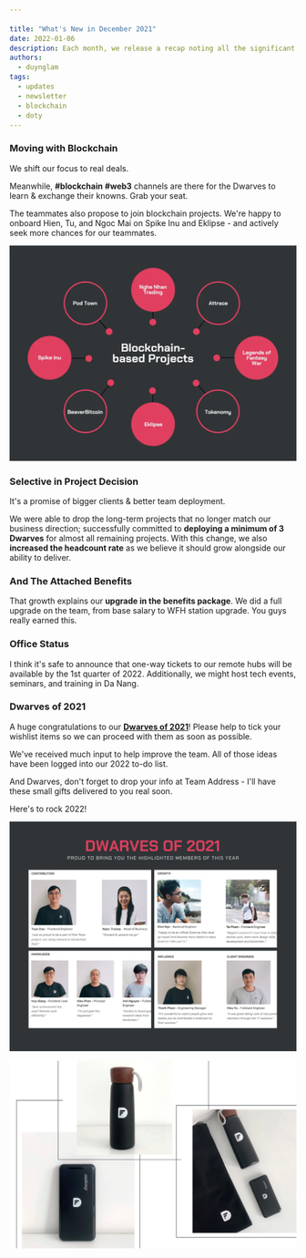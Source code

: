```yaml
---

title: "What's New in December 2021"
date: 2022-01-06
description: Each month, we release a recap noting all the significant changes with our company and our team. December 2022 will go over our growth in blockchain, team members, upgrade on the benefits packages.
authors:
  - duynglam
tags:
  - updates
  - newsletter
  - blockchain
  - doty
---
```


### Moving with Blockchain

We shift our focus to real deals.

Meanwhile, **#blockchain** **#web3** channels are there for the Dwarves to learn & exchange their knowns. Grab your seat.

The teammates also propose to join blockchain projects. We're happy to onboard Hien, Tu, and Ngoc Mai on Spike Inu and Eklipse - and actively seek more chances for our teammates.

![blockchain](assets/2021-whats-new-december_2021-december-all-hands-meeting_61172e1155a4a184faddc31bf62d492b_md5.webp)

### Selective in Project Decision

It's a promise of bigger clients & better team deployment.

We were able to drop the long-term projects that no longer match our business direction; successfully committed to **deploying a minimum of 3 Dwarves** for almost all remaining projects. With this change, we also **increased the headcount rate** as we believe it should grow alongside our ability to deliver.

### And The Attached Benefits

That growth explains our **upgrade in the benefits package**. We did a full upgrade on the team, from base salary to WFH station upgrade. You guys really earned this.

### Office Status

I think it's safe to announce that one-way tickets to our remote hubs will be available by the 1st quarter of 2022. Additionally, we might host tech events, seminars, and training in Da Nang.

### Dwarves of 2021

A huge congratulations to our **[Dwarves of 2021](https://memo.d.foundation/changelog/2021-dwarves-of-the-year/)**! Please help to tick your wishlist items so we can proceed with them as soon as possible.

We've received much input to help improve the team. All of those ideas have been logged into our 2022 to-do list.

And Dwarves, don't forget to drop your info at Team Address - I'll have these small gifts delivered to you real soon.

Here's to rock 2022!

![doty](assets/2021-whats-new-december_2021-doty.webp)

![merch](assets/2021-whats-new-december_fd61221cb31785842fecd3ff2339aab6_md5.webp)
